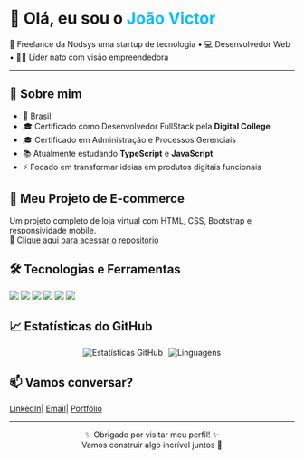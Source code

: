 <h1 align="">
  👋 Olá, eu sou o <span style="color:#00bfff;">João Victor</span>
</h1>

<p align="">
  🚀 Freelance da Nodsys uma startup de tecnologia • 💻 Desenvolvedor Web • 👨‍💼 Líder nato com visão empreendedora
</p>

<hr>

<h2>🧠 Sobre mim</h2>
<ul>
  <li>📍 Brasil</li>
  <li>🎓 Certificado como Desenvolvedor FullStack pela <strong>Digital College</strong></li>
  <li>🎓 Certificado em Administração e Processos Gerenciais</li>
  <li>📚 Atualmente estudando <strong>TypeScript</strong> e <strong>JavaScript</strong></li>
  <li>⚡ Focado em transformar ideias em produtos digitais funcionais</li>
</ul>

<h2>🛒 Meu Projeto de E-commerce</h2>
<p>
  Um projeto completo de loja virtual com HTML, CSS, Bootstrap e responsividade mobile.
  <br>
  🔗 <a href="[https://github.com/seu-usuario/nome-do-repositorio-ecommerce](https://github.com/jvictor29/ecomerce.git)" target="_blank">Clique aqui para acessar o repositório</a>
</p>

<h2>🛠️ Tecnologias e Ferramentas</h2>
<p>
  <img src="https://img.shields.io/badge/-JavaScript-F7DF1E?style=flat-square&logo=javascript&logoColor=black" />
  <img src="https://img.shields.io/badge/-TypeScript-3178C6?style=flat-square&logo=typescript&logoColor=white" />
  <img src="https://img.shields.io/badge/-React-61DAFB?style=flat-square&logo=react&logoColor=black" />
  <img src="https://img.shields.io/badge/-Node.js-339933?style=flat-square&logo=node.js&logoColor=white" />
  <img src="https://img.shields.io/badge/-MySQL-4479A1?style=flat-square&logo=mysql&logoColor=white" />
  <img src="https://img.shields.io/badge/-GitHub-181717?style=flat-square&logo=github&logoColor=white" />
</p>

<h2>📈 Estatísticas do GitHub</h2>
<p style="display: flex; gap: 10px; justify-content: center; flex-wrap: wrap;">
  <img src="https://github-readme-stats.vercel.app/api?username=jvictor29&show_icons=true&theme=tokyonight&hide_border=true" alt="Estatísticas GitHub"/>
  
  <img src="https://github-readme-stats.vercel.app/api/top-langs/?username=jvictor29&layout=compact&theme=tokyonight&hide_border=true" alt="Linguagens"/>
</p>


<h2>📫 Vamos conversar?</h2>
<nav>
  <a href="https://www.linkedin.com/in/jvictor-prof" target="_blank">LinkedIn</a>|
  <a href="mailto:seuemail@gmail.com">Email</a>|
  <a href="https://seuportifolio.com" target="_blank">Portfólio</a>
</nav>

<hr>

<p align="center">
  ✨ Obrigado por visitar meu perfil! ✨<br>
  Vamos construir algo incrível juntos 🚀
</p>
